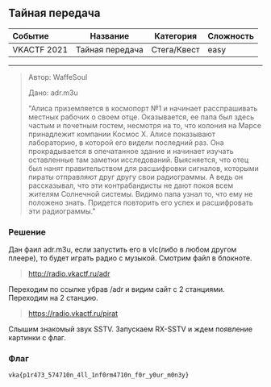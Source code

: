 ## Тайная передача

| Событие | Название | Категория | Сложность |
| :------ | ---- | ---- | ---- |
| VKACTF 2021 | Тайная передача | Стега/Квест | easy |

***

> Автор: WaffeSoul
>
> Дано: adr.m3u
>
> "Алиса приземляется в космопорт №1 и начинает расспрашивать местных рабочих о своем отце. Оказывается, ее папа был здесь частым и почетным гостем, несмотря на то, что колония на Марсе принадлежит компании Космос Х. Алисе показывают лабораторию, в которой его видели последний раз. Она прокрадывается в опечатанное здание и начинает изучать оставленные там заметки исследований. Выясняется, что отец был нанят правительством для расшифровки сигналов, которыми пираты отправляют друг другу свои радиограммы. А ведь он рассказывал, что эти контрабандисты не дают покоя всем жителям Солнечной системы. Видимо папа узнал то, что ему не положено знать. Придется повторить его успех и расшифровать эти радиограммы."

### Решение

Дан фаил adr.m3u, если запустить его в vlc(либо в любом другом плеере), то будет играть радио с музыкой. Смотрим файл в блокноте.

>http://radio.vkactf.ru/adr

Переходим по ссылке убрав /adr и видим  сайт с 2 станциями. Переходим на 2 станцию.

>https://radio.vkactf.ru/pirat

Слышим знакомый звук  SSTV. Запускаем RX-SSTV и ждем появление картинки с флаг.
### Флаг
`vka{p1r473_574710n_4ll_1nf0rm4710n_f0r_y0ur_m0n3y}`
